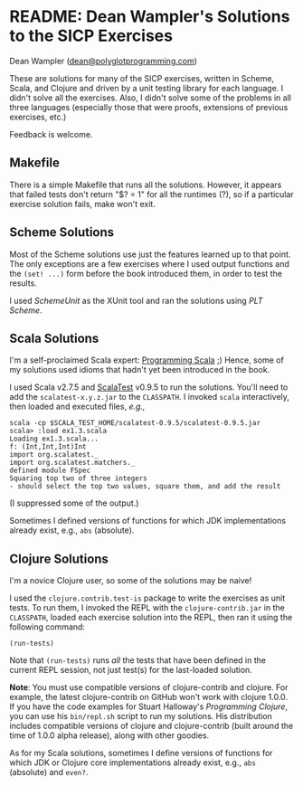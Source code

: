 # README: Dean Wampler's Solutions to the SICP Exercises #

Dean Wampler (dean@polyglotprogramming.com)

These are solutions for many of the SICP exercises, written in Scheme, Scala, and Clojure and driven by a unit testing library for each language. I didn't solve all the exercises. Also, I didn't solve some of the problems in all three languages (especially those that were proofs, extensions of previous exercises, etc.)

Feedback is welcome.

## Makefile ##

There is a simple Makefile that runs all the solutions. However, it appears that failed tests don't return "$? = 1" for all the runtimes (?), so if a particular exercise solution fails, make won't exit.

## Scheme Solutions ##

Most of the Scheme solutions use just the features learned up to that point. The only exceptions are a few exercises where I used output functions and the `(set! ...)` form before the book introduced them, in order to test the results.

I used *SchemeUnit* as the XUnit tool and ran the solutions using *PLT Scheme*. 

## Scala Solutions ##

I'm a self-proclaimed Scala expert: [Programming Scala](http://oreilly.com/catalog/9780596155957/) ;) Hence, some of my solutions used idioms that hadn't yet been introduced in the book. 

I used Scala v2.7.5 and [ScalaTest](http://www.artima.com/scalatest/) v0.9.5 to run the solutions. You'll need to add the `scalatest-x.y.z.jar` to the `CLASSPATH`. I invoked `scala` interactively, then loaded and executed files, *e.g.,*

    scala -cp $SCALA_TEST_HOME/scalatest-0.9.5/scalatest-0.9.5.jar
    scala> :load ex1.3.scala
    Loading ex1.3.scala...
    f: (Int,Int,Int)Int
    import org.scalatest._
    import org.scalatest.matchers._
    defined module FSpec
    Squaring top two of three integers
    - should select the top two values, square them, and add the result

(I suppressed some of the output.)

Sometimes I defined versions of functions for which JDK implementations already exist, e.g., `abs` (absolute).

## Clojure Solutions ##

I'm a novice Clojure user, so some of the solutions may be naive!

I used the `clojure.contrib.test-is` package to write the exercises as unit tests. To run them, I invoked the REPL with the `clojure-contrib.jar` in the `CLASSPATH`, loaded each exercise solution into the REPL, then ran it using the following command:

    (run-tests)
    
Note that `(run-tests)` runs *all* the tests that have been defined in the current REPL session, not just test(s) for the last-loaded solution.

**Note**: You must use compatible versions of clojure-contrib and clojure. For example, the latest clojure-contrib on GitHub won't work with clojure 1.0.0. If you have the code examples for Stuart Halloway's *Programming Clojure*, you can use his `bin/repl.sh` script to run my solutions. His distribution includes compatible versions of clojure and clojure-contrib (built around the time of 1.0.0 alpha release), along with other goodies.

As for my Scala solutions, sometimes I define versions of functions for which JDK or Clojure core implementations already exist, e.g., `abs` (absolute) and `even?`.

